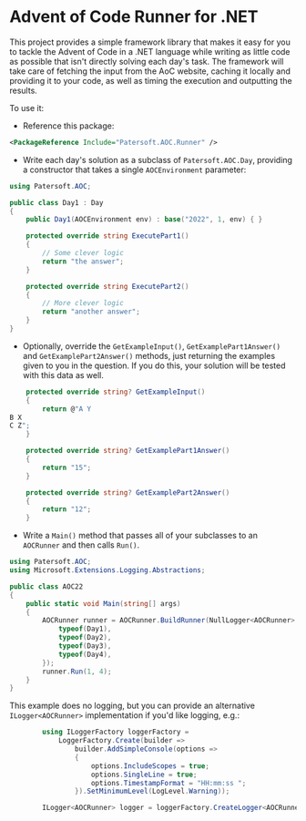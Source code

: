 # Advent of Code Runner for .NET
This project provides a simple framework library that makes it easy for you to tackle the Advent of Code in a .NET language while writing as little code as possible that isn't directly solving each day's task. The framework will take care of fetching the input from the AoC website, caching it locally and providing it to your code, as well as timing the execution and outputting the results.

To use it:
* Reference this package:

```xml
<PackageReference Include="Patersoft.AOC.Runner" />
```
* Write each day's solution as a subclass of `Patersoft.AOC.Day`, providing a constructor that takes a single `AOCEnvironment` parameter:

```C#
using Patersoft.AOC;

public class Day1 : Day
{
    public Day1(AOCEnvironment env) : base("2022", 1, env) { }

    protected override string ExecutePart1()
    {
        // Some clever logic
        return "the answer";
    }

    protected override string ExecutePart2()
    {
        // More clever logic
        return "another answer";
    }
}
```
* Optionally, override the `GetExampleInput()`, `GetExamplePart1Answer()` and `GetExamplePart2Answer()` methods, just returning the examples given to you in the question. If you do this, your solution will be tested with this data as well.
```C#
    protected override string? GetExampleInput()
    {
        return @"A Y
B X
C Z";
    }

    protected override string? GetExamplePart1Answer()
    {
        return "15";
    }

    protected override string? GetExamplePart2Answer()
    {
        return "12";
    }
```
* Write a `Main()` method that passes all of your subclasses to an `AOCRunner` and then calls `Run()`.

```C#
using Patersoft.AOC;
using Microsoft.Extensions.Logging.Abstractions;

public class AOC22
{
    public static void Main(string[] args)
    {
        AOCRunner runner = AOCRunner.BuildRunner(NullLogger<AOCRunner>.Instance, new System.Type[] {
            typeof(Day1),
            typeof(Day2),
            typeof(Day3),
            typeof(Day4),
        });
        runner.Run(1, 4);
    }
}
```

This example does no logging, but you can provide an alternative `ILogger<AOCRunner>` implementation if you'd like logging, e.g.:
```C#
        using ILoggerFactory loggerFactory =
            LoggerFactory.Create(builder =>
                builder.AddSimpleConsole(options =>
                {
                    options.IncludeScopes = true;
                    options.SingleLine = true;
                    options.TimestampFormat = "HH:mm:ss ";
                }).SetMinimumLevel(LogLevel.Warning));

        ILogger<AOCRunner> logger = loggerFactory.CreateLogger<AOCRunner>();
```
